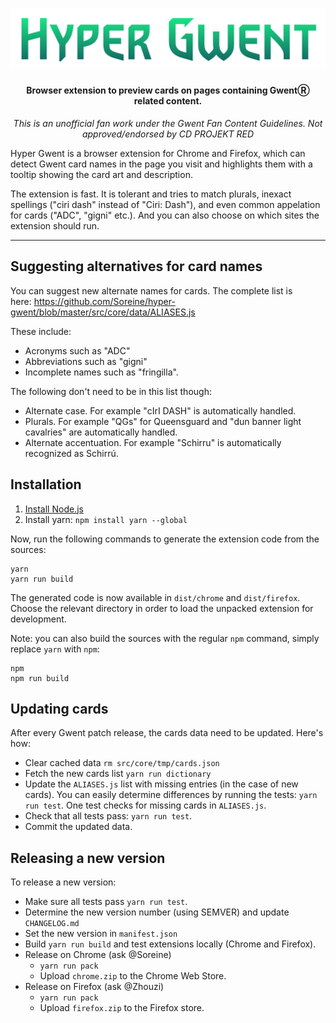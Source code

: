 <h1 align="center"><img src="./hyper-gwent-logo.png" alt="Hyper Gwent" /></h1>
<h4 align="center">Browser extension to preview cards on pages containing GwentⓇ related content.</h4>
<p align="center"><i>This is an unofficial fan work under the Gwent Fan Content Guidelines. Not approved/endorsed by CD PROJEKT RED</i></p>

Hyper Gwent is a browser extension for Chrome and Firefox, which can detect Gwent card names in the page you visit and highlights them with a tooltip showing the card art and description. 

The extension is fast. It is tolerant and tries to match plurals, inexact spellings ("ciri dash" instead of "Ciri: Dash"), and even common appelation for cards ("ADC", "gigni" etc.). And you can also choose on which sites the extension should run.

---

## Suggesting alternatives for card names

You can suggest new alternate names for cards. The complete list is here: https://github.com/Soreine/hyper-gwent/blob/master/src/core/data/ALIASES.js

These include:

- Acronyms such as "ADC"
- Abbreviations such as "gigni"
- Incomplete names such as "fringilla".

The following don't need to be in this list though:

- Alternate case. For example "cIrI DASH" is automatically handled.
- Plurals. For example "QGs" for Queensguard and "dun banner light cavalries" are automatically handled.
- Alternate accentuation. For example "Schirru" is automatically recognized as Schirrú.

## Installation

1. [Install Node.js](https://nodejs.org/)
2. Install yarn: `npm install yarn --global`

Now, run the following commands to generate the extension code from the sources:

```
yarn
yarn run build
```

The generated code is now available in `dist/chrome` and `dist/firefox`.
Choose the relevant directory in order to load the unpacked extension for development.

Note: you can also build the sources with the regular `npm` command, simply replace `yarn` with `npm`:

```
npm
npm run build
```

## Updating cards

After every Gwent patch release, the cards data need to be updated. Here's how:

- Clear cached data `rm src/core/tmp/cards.json`
- Fetch the new cards list `yarn run dictionary`
- Update the `ALIASES.js` list with missing entries (in the case of new cards).
  You can easily determine differences by running the tests: `yarn run test`. One test checks for missing cards in `ALIASES.js`.
- Check that all tests pass: `yarn run test`.
- Commit the updated data.

## Releasing a new version

To release a new version:

- Make sure all tests pass `yarn run test`.
- Determine the new version number (using SEMVER) and update `CHANGELOG.md`
- Set the new version in `manifest.json`
- Build `yarn run build` and test extensions locally (Chrome and Firefox).
- Release on Chrome (ask @Soreine)
  - `yarn run pack`
  - Upload `chrome.zip` to the Chrome Web Store.
- Release on Firefox (ask @Zhouzi)
  - `yarn run pack`
  - Upload `firefox.zip` to the Firefox store.
